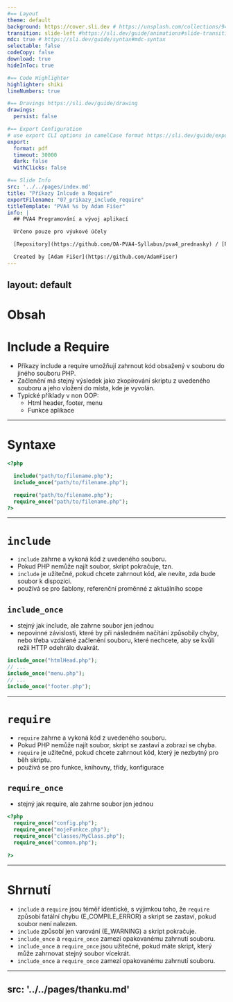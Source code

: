 ```yaml
---
#== Layout
theme: default
background: https://cover.sli.dev # https://unsplash.com/collections/94734566/slidev
transition: slide-left #https://sli.dev/guide/animations#slide-transitions
mdc: true # https://sli.dev/guide/syntax#mdc-syntax
selectable: false
codeCopy: false
download: true
hideInToc: true

#== Code Highlighter
highlighter: shiki
lineNumbers: true

#== Dravings https://sli.dev/guide/drawing
drawings:
  persist: false

#== Export Configuration
# use export CLI options in camelCase format https://sli.dev/guide/exporting.html
export:
  format: pdf
  timeout: 30000
  dark: false
  withClicks: false

#== Slide Info
src: '../../pages/index.md'
title: "Příkazy Inlcude a Require"
exportFilename: "07_prikazy_include_require"
titleTemplate: "PVA4 %s by Adam Fišer"
info: |
  ## PVA4 Programování a vývoj aplikací

  Určeno pouze pro výukové účely

  [Repository](https://github.com/OA-PVA4-Syllabus/pva4_prednasky) / [Prezentace](https://oa-pva4-syllabus.github.io/pva4_prednasky/)

  Created by [Adam Fišer](https://github.com/AdamFiser)
---
```

layout: default
---

#  Obsah

<Toc :columns="2" minDepth="1" maxDepth="1"></Toc>
---

# Include a Require

- Příkazy include a require umožňují zahrnout kód obsažený v souboru do jiného souboru PHP.
- Začlenění má stejný výsledek jako zkopírování skriptu z uvedeného souboru a jeho vložení do místa, kde je vyvolán.
- Typické příklady v non OOP: 
  - Html header, footer, menu
  - Funkce aplikace





---

# Syntaxe

```php
<?php

  include("path/to/filename.php");
  include_once("path/to/filename.php");

  require("path/to/filename.php");
  require_once("path/to/filename.php");
?>
```

---

# `include`

- `include` zahrne a vykoná kód z uvedeného souboru.
- Pokud PHP nemůže najít soubor, skript pokračuje, tzn.
- `include` je užitečné, pokud chcete zahrnout kód, ale nevíte, zda bude soubor k dispozici.
- používá se pro šablony, referenční proměnné z aktuálního scope

## `include_once`
- stejný jak include, ale zahrne soubor jen jednou
- nepovinné závislosti, které by při následném načítání způsobily chyby, nebo třeba vzdálené začlenění souboru, které nechcete, aby se kvůli režii HTTP odehrálo dvakrát.

```php
include_once("htmlHead.php");
// ...  
include_once("menu.php");
// ...
include_once("footer.php");
```

---

# `require`

- `require` zahrne a vykoná kód z uvedeného souboru.
- Pokud PHP nemůže najít soubor, skript se zastaví a zobrazí se chyba.
- `require` je užitečné, pokud chcete zahrnout kód, který je nezbytný pro běh skriptu.
- používá se pro funkce, knihovny, třídy, konfigurace

## `require_once`
- stejný jak require, ale zahrne soubor jen jednou

```php
<?php
  require_once("config.php");
  require_once("mojeFunkce.php");
  require_once("classes/MyClass.php");
  require_once("common.php");
  
?>
```

---

# Shrnutí

- `include` a `require` jsou téměř identické, s výjimkou toho, že `require` způsobí fatální chybu (E_COMPILE_ERROR) a skript se zastaví, pokud soubor není nalezen.
- `include` způsobí jen varování (E_WARNING) a skript pokračuje.
- `include_once` a `require_once` zamezí opakovanému zahrnutí souboru.
- `include_once` a `require_once` jsou užitečné, pokud máte skript, který může zahrnovat stejný soubor vícekrát.
- `include_once` a `require_once` zamezí opakovanému zahrnutí souboru.

---
src: '../../pages/thanku.md'
---